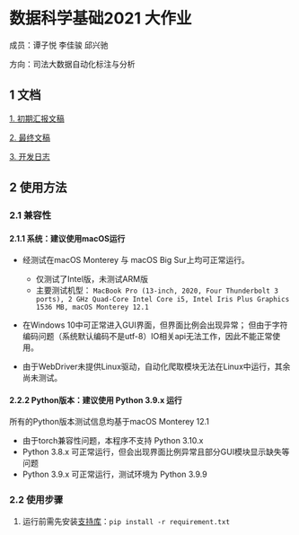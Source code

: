 # 数据科学基础2021 大作业

成员：谭子悦 李佳骏 邱兴驰

方向：司法大数据自动化标注与分析

## 1 文档

[1. 初期汇报文稿](./docsets/初期汇报文稿.md)

[2. 最终文稿](./docsets/最终文稿.md)

[3. 开发日志](./docsets/开发日志.md)

## 2 使用方法

### 2.1 兼容性

#### 2.1.1 系统：建议使用macOS运行

- 经测试在macOS Monterey 与 macOS Big Sur上均可正常运行。
  - 仅测试了Intel版，未测试ARM版
  - 主要测试机型：
    `MacBook Pro (13-inch, 2020, Four Thunderbolt 3 ports), 2 GHz Quad-Core Intel Core i5, Intel Iris Plus Graphics 1536 MB, macOS Monterey 12.1`

- 在Windows 10中可正常进入GUI界面，但界面比例会出现异常；
  但由于字符编码问题（系统默认编码不是utf-8）IO相关api无法工作，因此不能正常使用。

- 由于WebDriver未提供Linux驱动，自动化爬取模块无法在Linux中运行，其余尚未测试。

#### 2.2.2 Python版本：建议使用 Python 3.9.x 运行

所有的Python版本测试信息均基于macOS Monterey 12.1

- 由于torch兼容性问题，本程序不支持 Python 3.10.x
- Python 3.8.x 可正常运行，但会出现界面比例异常且部分GUI模块显示缺失等问题
- Python 3.9.x 可正常运行，测试环境为 Python 3.9.9

### 2.2 使用步骤

1. 运行前需先安装[支持库](./requirement.txt)：`pip install -r requirement.txt`

